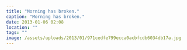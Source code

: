 ```yaml
---
title: "Morning has broken."
caption: "Morning has broken."
date: 2013-01-06 02:08
location: ""
tags: ""
image: /assets/uploads/2013/01/971cedfe799ecca0acbfcdb6034db17a.jpg
---
```

